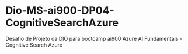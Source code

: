 # Dio-MS-ai900-DP04-CognitiveSearchAzure
Desafio de Projeto da DIO para bootcamp ai900 Azure AI Fundamentals - Cognitive Search Azure
